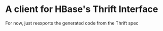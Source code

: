 # A client for HBase's Thrift Interface

For now, just reexports the generated code from the Thrift spec
